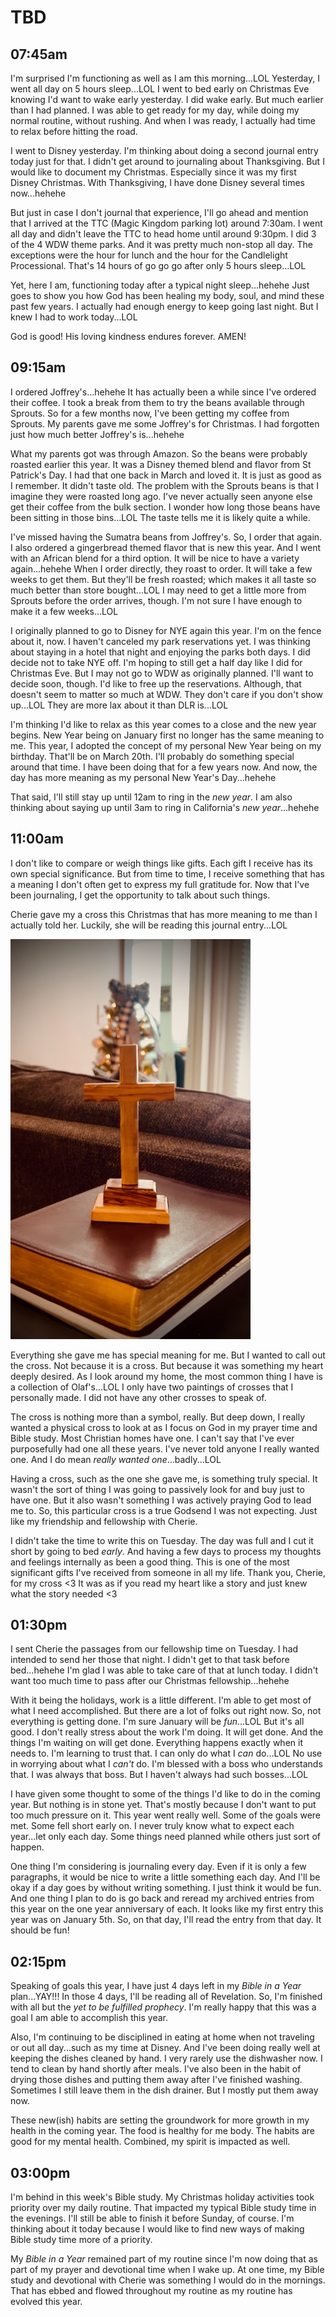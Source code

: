 # TBD

## 07:45am

I'm surprised I'm functioning as well as I am this morning...LOL Yesterday, I went all day on 5 hours sleep...LOL I went to bed early on Christmas Eve knowing I'd want to wake early yesterday. I did wake early. But much earlier than I had planned. I was able to get ready for my day, while doing my normal routine, without rushing. And when I was ready, I actually had time to relax before hitting the road.

I went to Disney yesterday. I'm thinking about doing a second journal entry today just for that. I didn't get around to journaling about Thanksgiving. But I would like to document my Christmas. Especially since it was my first Disney Christmas. With Thanksgiving, I have done Disney several times now...hehehe

But just in case I don't journal that experience, I'll go ahead and mention that I arrived at the TTC (Magic Kingdom parking lot) around 7:30am. I went all day and didn't leave the TTC to head home until around 9:30pm. I did 3 of the 4 WDW theme parks. And it was pretty much non-stop all day. The exceptions were the hour for lunch and the hour for the Candlelight Processional. That's 14 hours of go go go after only 5 hours sleep...LOL

Yet, here I am, functioning today after a typical night sleep...hehehe Just goes to show you how God has been healing my body, soul, and mind these past few years. I actually had enough energy to keep going last night. But I knew I had to work today...LOL

God is good! His loving kindness endures forever. AMEN!

## 09:15am

I ordered Joffrey's...hehehe It has actually been a while since I've ordered their coffee. I took a break from them to try the beans available through Sprouts. So for a few months now, I've been getting my coffee from Sprouts. My parents gave me some Joffrey's for Christmas. I had forgotten just how much better Joffrey's is...hehehe

What my parents got was through Amazon. So the beans were probably roasted earlier this year. It was a Disney themed blend and flavor from St Patrick's Day. I had that one back in March and loved it. It is just as good as I remember. It didn't taste old. The problem with the Sprouts beans is that I imagine they were roasted long ago. I've never actually seen anyone else get their coffee from the bulk section. I wonder how long those beans have been sitting in those bins...LOL The taste tells me it is likely quite a while.

I've missed having the Sumatra beans from Joffrey's. So, I order that again. I also ordered a gingerbread themed flavor that is new this year. And I went with an African blend for a third option. It will be nice to have a variety again...hehehe When I order directly, they roast to order. It will take a few weeks to get them. But they'll be fresh roasted; which makes it all taste so much better than store bought...LOL I may need to get a little more from Sprouts before the order arrives, though. I'm not sure I have enough to make it a few weeks...LOL

I originally planned to go to Disney for NYE again this year. I'm on the fence about it, now. I haven't canceled my park reservations yet. I was thinking about staying in a hotel that night and enjoying the parks both days. I did decide not to take NYE off. I'm hoping to still get a half day like I did for Christmas Eve. But I may not go to WDW as originally planned. I'll want to decide soon, though. I'd like to free up the reservations. Although, that doesn't seem to matter so much at WDW. They don't care if you don't show up...LOL They are more lax about it than DLR is...LOL

I'm thinking I'd like to relax as this year comes to a close and the new year begins. New Year being on January first no longer has the same meaning to me. This year, I adopted the concept of my personal New Year being on my birthday. That'll be on March 20th. I'll probably do something special around that time. I have been doing that for a few years now. And now, the day has more meaning as my personal New Year's Day...hehehe

That said, I'll still stay up until 12am to ring in the *new year*. I am also thinking about saying up until 3am to ring in California's *new year*...hehehe

## 11:00am

I don't like to compare or weigh things like gifts. Each gift I receive has its own special significance. But from time to time, I receive something that has a meaning I don't often get to express my full gratitude for. Now that I've been journaling, I get the opportunity to talk about such things.

Cherie gave my a cross this Christmas that has more meaning to me than I actually told her. Luckily, she will be reading this journal entry...LOL

![Cross](./media/IMG_4612.jpeg)

Everything she gave me has special meaning for me. But I wanted to call out the cross. Not because it is a cross. But because it was something my heart deeply desired. As I look around my home, the most common thing I have is a collection of Olaf's...LOL I only have two paintings of crosses that I personally made. I did not have any other crosses to speak of.

The cross is nothing more than a symbol, really. But deep down, I really wanted a physical cross to look at as I focus on God in  my prayer time and Bible study. Most Christian homes have one. I can't say that I've ever purposefully had one all these years. I've never told anyone I really wanted one. And I do mean *really wanted one*...badly...LOL

Having a cross, such as the one she gave me, is something truly special. It wasn't the sort of thing I was going to passively look for and buy just to have one. But it also wasn't something I was actively praying God to lead me to. So, this particular cross is a true Godsend I was not expecting. Just like my friendship and fellowship with Cherie.

I didn't take the time to write this on Tuesday. The day was full and I cut it short by going to bed *early*. And having a few days to process my thoughts and feelings internally as been a good thing. This is one of the most significant gifts I've received from someone in all my life. Thank you, Cherie, for my cross <3 It was as if you read my heart like a story and just knew what the story needed <3

## 01:30pm

I sent Cherie the passages from our fellowship time on Tuesday. I had intended to send her those that night. I didn't get to that task before bed...hehehe I'm glad I was able to take care of that at lunch today. I didn't want too much time to pass after our Christmas fellowship...hehehe

With it being the holidays, work is a little different. I'm able to get most of what I need accomplished. But there are a lot of folks out right now. So, not everything is getting done. I'm sure January will be *fun*...LOL But it's all good. I don't really stress about the work I'm doing. It will get done. And the things I'm waiting on will get done. Everything happens exactly when it needs to. I'm learning to trust that. I can only do what I *can* do...LOL No use in worrying about what I *can't* do. I'm blessed with a boss who understands that. I was always that boss. But I haven't always had such bosses...LOL

I have given some thought to some of the things I'd like to do in the coming year. But nothing is in stone yet. That's mostly because I don't want to put too much pressure on it. This year went really well. Some of the goals were met. Some fell short early on. I never truly know what to expect each year...let only each day. Some things need planned while others just sort of happen.

One thing I'm considering is journaling every day. Even if it is only a few paragraphs, it would be nice to write a little something each day. And I'll be okay if a day goes by without writing something. I just think it would be fun. And one thing I plan to do is go back and reread my archived entries from this year on the one year anniversary of each. It looks like my first entry this year was on January 5th. So, on that day, I'll read the entry from that day. It should be fun!

## 02:15pm

Speaking of goals this year, I have just 4 days left in my *Bible in a Year* plan...YAY!!! In those 4 days, I'll be reading all of Revelation. So, I'm finished with all but the *yet to be fulfilled prophecy*. I'm really happy that this was a goal I am able to accomplish this year.

Also, I'm continuing to be disciplined in eating at home when not traveling or out all day...such as my time at Disney. And I've been doing really well at keeping the dishes cleaned by hand. I very rarely use the dishwasher now. I tend to clean by hand shortly after meals. I've also been in the habit of drying those dishes and putting them away after I've finished washing. Sometimes I still leave them in the dish drainer. But I mostly put them away now.

These new(ish) habits are setting the groundwork for more growth in my health in the coming year. The food is healthy for me body. The habits are good for my mental health. Combined, my spirit is impacted as well.

## 03:00pm

I'm behind in this week's Bible study. My Christmas holiday activities took priority over my daily routine. That impacted my typical Bible study time in the evenings. I'll still be able to finish it before Sunday, of course. I'm thinking about it today because I would like to find new ways of making Bible study time more of a priority.

My *Bible in a Year* remained part of my routine since I'm now doing that as part of my prayer and devotional time when I wake up. At one time, my Bible study and devotional with Cherie was something I would do in the mornings. That has ebbed and flowed throughout my routine as my routine has evolved this year.

